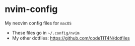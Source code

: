 # nvim-config

My neovim config files for `macOS`

- These files go in `~/.config/nvim`
- My other dotfiles: https://github.com/codeTIT4N/dotfiles
